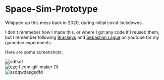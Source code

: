 # Space-Sim-Prototype

Whipped up this mess back in 2020, during initial covid lockdowns.

I don't remmeber how I made this, or where I got any code if I reused them, but I remember following [Brackeys](https://www.youtube.com/c/Brackeys) and [Sebastian Lague](https://www.youtube.com/c/SebastianLague) on youtube for my gamedev experiments. 

Here are some screenshots.

![sdfsdf](https://user-images.githubusercontent.com/63298621/190220181-6757ce4b-19af-4550-b4a4-e70c10384250.JPG)<br>
![ezgif com-gif-maker (1)](https://user-images.githubusercontent.com/63298621/190221154-4138cb2f-ba41-440c-8414-8e22fd2d613e.gif)<br>
![asdqwdasgsdfd](https://user-images.githubusercontent.com/63298621/190221143-23434d29-f3c5-4784-85d1-f2f63048383d.JPG)<br>

